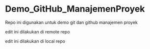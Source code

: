 # Demo_GitHub_ManajemenProyek
Repo ini digunakan untuk demo git dan github manajemen proyek


edit ini dilakukan di remote repo

edit ini dilakukan di local repo
